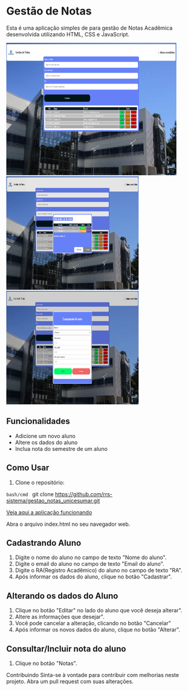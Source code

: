 # Gestão de Notas

Esta é uma aplicação simples de para gestão de Notas Acadêmica desenvolvida utilizando HTML, CSS e JavaScript.

<img src="/assets/img/gestao-notas.png" width="450" height="350">

<img src="/assets/img/tela-gestao-notas-002.png" width="350" height="300">

<img src="/assets/img/tela-gestao-notas-003.png" width="350" height="300">

## Funcionalidades

- Adicione um novo aluno
- Altere os dados do aluno
- Inclua nota do semestre de um aluno

## Como Usar

1. Clone o repositório:

```bash/cmd ```
git clone https://github.com/rrs-sistema/gestao_notas_unicesumar.git
 
<a href="https://rrs-sistema.github.io/gestao_notas_unicesumar/index.html" target="_blank">Veja aqui a aplicação funcionando</a>

Abra o arquivo index.html no seu navegador web.

## Cadastrando Aluno

1. Digite o nome do aluno no campo de texto "Nome do aluno".
2. Digite o email do aluno no campo de texto "Email do aluno".
3. Digite o RA(Registro Acadêmico) do aluno no campo de texto "RA".
4. Após informar os dados do aluno, clique no botão "Cadastrar".

## Alterando os dados do Aluno
1. Clique no botão "Editar" no lado do aluno que você deseja alterar".
2. Altere as informações que desejar".
3. Você pode cancelar a alteração, clicando no botão "Cancelar"
4. Após informar os novos dados do aluno, clique no botão "Alterar".

## Consultar/Incluir nota do aluno
1. Clique no botão "Notas".


Contribuindo
Sinta-se à vontade para contribuir com melhorias neste projeto. Abra um pull request com suas alterações.



